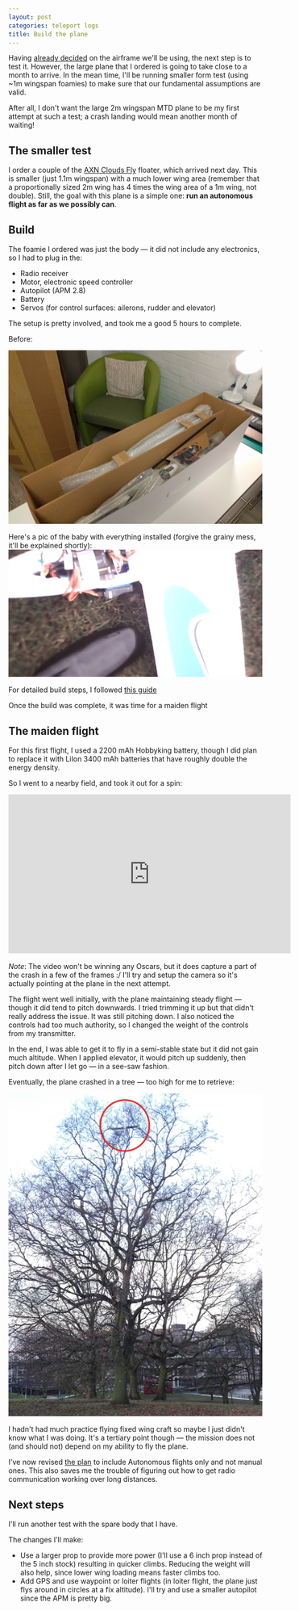 ```yaml
---
layout: post
categories: teleport logs
title: Build the plane
---
```

Having [already decided](/teleport/logs/plane-design) on the airframe we'll be using, the next step is to test it. However, the large plane that I ordered is going to take close to a month to arrive. In the mean time, I'll be running smaller form test (using ~1m wingspan foamies) to make sure that our fundamental assumptions are valid.

After all, I don't want the large 2m wingspan MTD plane to be my first attempt at such a test; a crash landing would mean another month of waiting!

## The smaller test
I order a couple of the [AXN Clouds Fly](https://hobbyking.com/en_us/floater-jet-epo-arf.html) floater, which arrived next day. This is smaller (just 1.1m wingspan) with a much lower wing area (remember that a proportionally sized 2m wing has 4 times the wing area of a 1m wing, not double). Still, the goal with this plane is a simple one: **run an autonomous flight as far as we possibly can**.

## Build
The foamie I ordered was just the body &mdash; it did not include any electronics, so I had to plug in the:

- Radio receiver
- Motor, electronic speed controller
- Autopilot (APM 2.8)
- Battery
- Servos (for control surfaces: ailerons, rudder and elevator)

The setup is pretty involved, and took me a good 5 hours to complete. 

Before:

![Unpacked](/assets/projects/teleport/axn-unpacked.png)

Here's a pic of the baby with everything installed (forgive the grainy mess, it'll be explained shortly):
![AXN grainy mess](/assets/projects/teleport/axn-grainy-mess.png)

For detailed build steps, I followed [this guide](http://beta.ivc.no/wiki/index.php/AXN_Clouds_Fly_Setup)

Once the build was complete, it was time for a maiden flight

## The maiden flight
For this first flight, I used a 2200 mAh Hobbyking battery, though I did plan to replace it with LiIon 3400 mAh batteries that have roughly double the energy density.

So I went to a nearby field, and took it out for a spin:
<iframe width="560" height="315" src="https://www.youtube.com/embed/M49BoK_RGzU" frameborder="0" allowfullscreen></iframe>

*Note*: The video won't be winning any Oscars, but it does capture a part of the crash in a few of the frames :/ I'll try and setup the camera so it's actually pointing at the plane in the next attempt. 

The flight went well initially, with the plane maintaining steady flight &mdash; though it did tend to pitch downwards. I tried trimming it up but that didn't really address the issue. It was still pitching down. I also noticed the controls had too much authority, so I changed the weight of the controls from my transmitter.

In the end, I was able to get it to fly in a semi-stable state but it did not gain much altitude. When I applied elevator, it would pitch up suddenly, then pitch down after I let go &mdash; in a see-saw fashion.

Eventually, the plane crashed in a tree &mdash; too high for me to retrieve:

![Stuck in Tree](/assets/projects/teleport/axn-stuck-tree.png)

I hadn't had much practice flying fixed wing craft so maybe I just didn't know what I was doing. It's a tertiary point though &mdash; the mission does not (and should not) depend on my ability to fly the plane.

I've now revised [the plan](/teleport) to include Autonomous flights only and not manual ones. This also saves me the trouble of figuring out how to get radio communication working over long distances.

## Next steps
I'll run another test with the spare body that I have.

The changes I'll make:
- Use a larger prop to provide more power (I'll use a 6 inch prop instead of the 5 inch stock) resulting in quicker climbs. Reducing the weight will also help, since lower wing loading means faster climbs too.
- Add GPS and use waypoint or loiter flights (in loiter flight, the plane just flys around in circles at a fix altitude). I'll try and use a smaller autopilot since the APM is pretty big.
